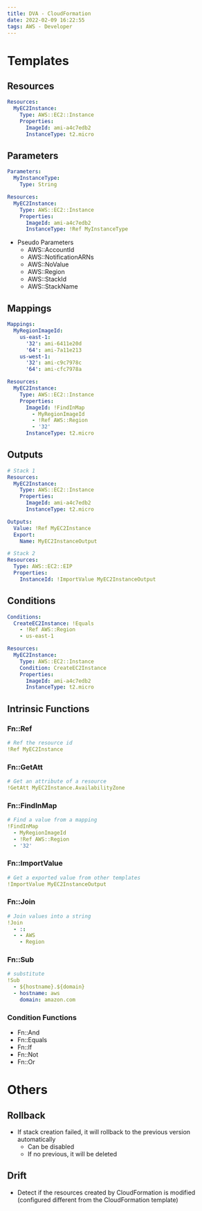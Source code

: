 ```yaml
---
title: DVA - CloudFormation
date: 2022-02-09 16:22:55
tags: AWS - Developer
---
```


# Templates

## Resources

```yaml
Resources:
  MyEC2Instance:
    Type: AWS::EC2::Instance
    Properties:
      ImageId: ami-a4c7edb2
      InstanceType: t2.micro
```

## Parameters

```yaml
Parameters:
  MyInstanceType:
    Type: String

Resources:
  MyEC2Instance:
    Type: AWS::EC2::Instance
    Properties:
      ImageId: ami-a4c7edb2
      InstanceType: !Ref MyInstanceType
```

- Pseudo Parameters
  - AWS::AccountId
  - AWS::NotificationARNs
  - AWS::NoValue
  - AWS::Region
  - AWS::StackId
  - AWS::StackName

## Mappings

```yaml
Mappings:
  MyRegionImageId:
    us-east-1:
      '32': ami-6411e20d
      '64': ami-7a11e213
    us-west-1:
      '32': ami-c9c7978c
      '64': ami-cfc7978a

Resources:
  MyEC2Instance:
    Type: AWS::EC2::Instance
    Properties:
      ImageId: !FindInMap 
        - MyRegionImageId
        - !Ref AWS::Region
        - '32'
      InstanceType: t2.micro
```

## Outputs

```yaml
# Stack 1
Resources:
  MyEC2Instance:
    Type: AWS::EC2::Instance
    Properties:
      ImageId: ami-a4c7edb2
      InstanceType: t2.micro

Outputs:
  Value: !Ref MyEC2Instance
  Export:
    Name: MyEC2InstanceOutput
```

```yaml
# Stack 2
Resources:
  Type: AWS::EC2::EIP
  Properties:
    InstanceId: !ImportValue MyEC2InstanceOutput
```

## Conditions

```yaml
Conditions:
  CreateEC2Instance: !Equals
    - !Ref AWS::Region
    - us-east-1

Resources:
  MyEC2Instance:
    Type: AWS::EC2::Instance
    Condition: CreateEC2Instance
    Properties:
      ImageId: ami-a4c7edb2
      InstanceType: t2.micro
```

## Intrinsic Functions

### Fn::Ref
```yaml
# Ref the resource id
!Ref MyEC2Instance
```

### Fn::GetAtt
```yaml
# Get an attribute of a resource
!GetAtt MyEC2Instance.AvailabilityZone
```

### Fn::FindInMap
```yaml
# Find a value from a mapping
!FindInMap
  - MyRegionImageId
  - !Ref AWS::Region
  - '32'
```

### Fn::ImportValue
```yaml
# Get a exported value from other templates
!ImportValue MyEC2InstanceOutput
```

### Fn::Join
```yaml
# Join values into a string
!Join 
  - ::
  - - AWS
    - Region
```

### Fn::Sub
```yaml
# substitute
!Sub 
  - ${hostname}.${domain}
  - hostname: aws
    domain: amazon.com
```

### Condition Functions
- Fn::And
- Fn::Equals
- Fn::If
- Fn::Not
- Fn::Or

# Others

## Rollback

- If stack creation failed, it will rollback to the previous version automatically
  - Can be disabled
  - If no previous, it will be deleted

## Drift

- Detect if the resources created by CloudFormation is modified (configured different from the CloudFormation template)
